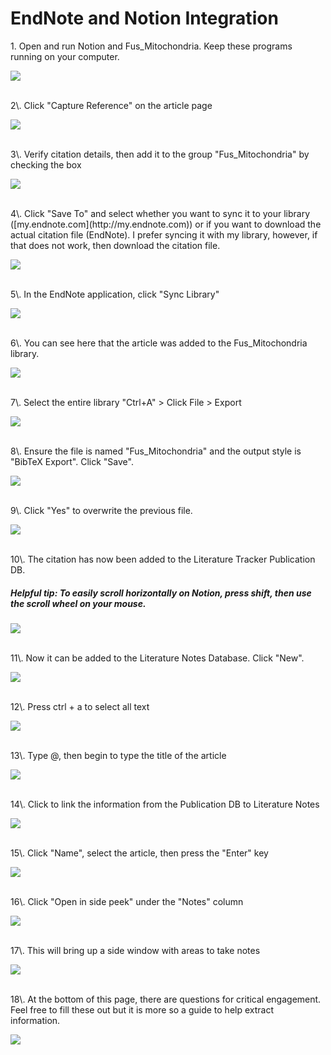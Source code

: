 # EndNote and Notion Integration



1\. Open and run Notion and Fus_Mitochondria. Keep these programs running on your computer. 


![](https://ajeuwbhvhr.cloudimg.io/colony-recorder.s3.amazonaws.com/files/2023-10-18/fedeb730-1269-42db-a935-5063d03fdbd5/user_cropped_screenshot.jpeg?tl_px=0,0&br_px=790,480&force_format=png&width=860&wat_scale=76&wat=1&wat_opacity=0.7&wat_gravity=northwest&wat_url=https://colony-recorder.s3.us-west-1.amazonaws.com/images/watermarks/FB923C_standard.png&wat_pad=768,126)

<br>
2\. Click "Capture Reference" on the article page

![](https://ajeuwbhvhr.cloudimg.io/colony-recorder.s3.amazonaws.com/files/2023-10-18/941cedfd-5b17-4953-8518-752695548b5b/screenshot.jpeg?tl_px=0,0&br_px=1146,640&force_format=png&width=1120.0&wat=1&wat_opacity=0.7&wat_gravity=northwest&wat_url=https://colony-recorder.s3.us-west-1.amazonaws.com/images/watermarks/FB923C_standard.png&wat_pad=177,44)

<br>
3\. Verify citation details, then add it to the group "Fus_Mitochondria" by checking the box

![](https://ajeuwbhvhr.cloudimg.io/colony-recorder.s3.amazonaws.com/files/2023-10-18/3111d0d3-72ae-4bfe-b188-6336ee54aa2f/user_cropped_screenshot.jpeg?tl_px=406,52&br_px=1553,693&force_format=png&width=1120.0&wat=1&wat_opacity=0.7&wat_gravity=northwest&wat_url=https://colony-recorder.s3.us-west-1.amazonaws.com/images/watermarks/FB923C_standard.png&wat_pad=602,277)

<br>
4\. Click "Save To" and select whether you want to sync it to your library ([my.endnote.com](http://my.endnote.com)) or if you want to download the actual citation file (EndNote). I prefer syncing it with my library, however, if that does not work, then download the citation file. 

![](https://ajeuwbhvhr.cloudimg.io/colony-recorder.s3.amazonaws.com/files/2023-10-18/3d4f7f92-c7d0-43ba-8559-1e8c7f436dc6/screenshot.jpeg?tl_px=945,324&br_px=1805,805&force_format=png&width=860&wat_scale=76&wat=1&wat_opacity=0.7&wat_gravity=northwest&wat_url=https://colony-recorder.s3.us-west-1.amazonaws.com/images/watermarks/FB923C_standard.png&wat_pad=402,212)

<br>
5\. In the EndNote application, click "Sync Library"

![](https://ajeuwbhvhr.cloudimg.io/colony-recorder.s3.amazonaws.com/files/2023-10-18/392c990f-d562-4e39-bfdb-e258bf6ea3c9/user_cropped_screenshot.jpeg?tl_px=92,0&br_px=1239,640&force_format=png&width=1120.0&wat=1&wat_opacity=0.7&wat_gravity=northwest&wat_url=https://colony-recorder.s3.us-west-1.amazonaws.com/images/watermarks/FB923C_standard.png&wat_pad=524,56)

<br>
6\. You can see here that the article was added to the Fus_Mitochondria library. 

![](https://ajeuwbhvhr.cloudimg.io/colony-recorder.s3.amazonaws.com/files/2023-10-18/4d34d471-6d90-492a-9017-f5dd645bae5e/user_cropped_screenshot.jpeg?tl_px=0,0&br_px=1376,749&force_format=png&width=1120.0&wat=1&wat_opacity=0.7&wat_gravity=northwest&wat_url=https://colony-recorder.s3.us-west-1.amazonaws.com/images/watermarks/FB923C_standard.png&wat_pad=423,519)

<br>
7\. Select the entire library "Ctrl+A" &gt; Click File &gt; Export

![](https://ajeuwbhvhr.cloudimg.io/colony-recorder.s3.amazonaws.com/files/2023-10-18/66442a3a-40d5-44b5-a550-35278c6faf8d/user_cropped_screenshot.jpeg?tl_px=0,38&br_px=982,587&force_format=png&width=983&wat_scale=87&wat=1&wat_opacity=0.7&wat_gravity=northwest&wat_url=https://colony-recorder.s3.us-west-1.amazonaws.com/images/watermarks/FB923C_standard.png&wat_pad=68,243)

<br>
8\. Ensure the file is named "Fus_Mitochondria" and the output style is "BibTeX Export". Click "Save".

![](https://ajeuwbhvhr.cloudimg.io/colony-recorder.s3.amazonaws.com/files/2023-10-18/70ccffed-7dce-4cfe-b678-79fe50d3d2aa/user_cropped_screenshot.jpeg?tl_px=282,117&br_px=1429,758&force_format=png&width=1120.0&wat=1&wat_opacity=0.7&wat_gravity=northwest&wat_url=https://colony-recorder.s3.us-west-1.amazonaws.com/images/watermarks/FB923C_standard.png&wat_pad=600,354)

<br> 
9\. Click "Yes" to overwrite the previous file. 

![](https://ajeuwbhvhr.cloudimg.io/colony-recorder.s3.amazonaws.com/files/2023-10-18/b3b6fb04-bb6b-42bb-b2c3-613d50d91537/screenshot.jpeg?tl_px=589,291&br_px=1449,772&force_format=png&width=860&wat_scale=76&wat=1&wat_opacity=0.7&wat_gravity=northwest&wat_url=https://colony-recorder.s3.us-west-1.amazonaws.com/images/watermarks/FB923C_standard.png&wat_pad=402,212)

<br>
10\. The citation has now been added to the Literature Tracker Publication DB. 

##### Helpful tip: To easily scroll horizontally on Notion, press shift, then use the scroll wheel on your mouse. 
![](https://ajeuwbhvhr.cloudimg.io/colony-recorder.s3.amazonaws.com/files/2023-10-18/e340feff-356b-43f7-aa23-a6070149994a/screenshot.jpeg?tl_px=0,473&br_px=859,954&force_format=png&width=860&wat_scale=76&wat=1&wat_opacity=0.7&wat_gravity=northwest&wat_url=https://colony-recorder.s3.us-west-1.amazonaws.com/images/watermarks/FB923C_standard.png&wat_pad=345,212)

<br>
11\. Now it can be added to the Literature Notes Database. Click "New".

![](https://ajeuwbhvhr.cloudimg.io/colony-recorder.s3.amazonaws.com/files/2023-10-18/5785ab54-0baf-4b85-80f2-ddf664878788/screenshot.jpeg?tl_px=0,206&br_px=859,687&force_format=png&width=860&wat_scale=76&wat=1&wat_opacity=0.7&wat_gravity=northwest&wat_url=https://colony-recorder.s3.us-west-1.amazonaws.com/images/watermarks/FB923C_standard.png&wat_pad=367,212)

<br>
12\. Press ctrl + a to select all text

![](https://ajeuwbhvhr.cloudimg.io/colony-recorder.s3.amazonaws.com/files/2023-10-18/1d33fdd1-596a-4381-8a12-7e62c1c53b89/screenshot.jpeg?tl_px=0,125&br_px=1146,766&force_format=png&width=1120.0)

<br>
13\. Type @, then begin to type the title of the article

![](https://ajeuwbhvhr.cloudimg.io/colony-recorder.s3.amazonaws.com/files/2023-10-18/a7092468-de8f-4fa8-bf93-9f6c6762e6a3/screenshot.jpeg?tl_px=0,0&br_px=1719,961&force_format=png&width=1120.0)

<br>
14\. Click to link the information from the Publication DB to Literature Notes

![](https://ajeuwbhvhr.cloudimg.io/colony-recorder.s3.amazonaws.com/files/2023-10-18/face98d7-bd85-4e84-81ab-55f546a78aaf/screenshot.jpeg?tl_px=155,242&br_px=1014,723&force_format=png&width=860&wat_scale=76&wat=1&wat_opacity=0.7&wat_gravity=northwest&wat_url=https://colony-recorder.s3.us-west-1.amazonaws.com/images/watermarks/FB923C_standard.png&wat_pad=402,212)

<br>
15\. Click "Name", select the article, then press the "Enter" key

![](https://ajeuwbhvhr.cloudimg.io/colony-recorder.s3.amazonaws.com/files/2023-10-18/f75fabed-ec60-4d83-b48b-c8120293f841/screenshot.jpeg?tl_px=22,238&br_px=882,719&force_format=png&width=860&wat_scale=76&wat=1&wat_opacity=0.7&wat_gravity=northwest&wat_url=https://colony-recorder.s3.us-west-1.amazonaws.com/images/watermarks/FB923C_standard.png&wat_pad=402,212)

<br>
16\. Click "Open in side peek" under the "Notes" column

![](https://ajeuwbhvhr.cloudimg.io/colony-recorder.s3.amazonaws.com/files/2023-10-18/46bdbfc1-5d07-449c-aefa-5e5c2c262da1/screenshot.jpeg?tl_px=160,169&br_px=1019,650&force_format=png&width=860&wat_scale=76&wat=1&wat_opacity=0.7&wat_gravity=northwest&wat_url=https://colony-recorder.s3.us-west-1.amazonaws.com/images/watermarks/FB923C_standard.png&wat_pad=402,212)

<br>
17\. This will bring up a side window with areas to take notes

![](https://ajeuwbhvhr.cloudimg.io/colony-recorder.s3.amazonaws.com/files/2023-10-18/2fcf0e38-0690-4ee8-a66b-311042f9685b/screenshot.jpeg?tl_px=931,170&br_px=1791,651&force_format=png&width=860&wat_scale=76&wat=1&wat_opacity=0.7&wat_gravity=northwest&wat_url=https://colony-recorder.s3.us-west-1.amazonaws.com/images/watermarks/FB923C_standard.png&wat_pad=402,212)

<br>
18\. At the bottom of this page, there are questions for critical engagement. Feel free to fill these out but it is more so a guide to help extract information. 

![](https://ajeuwbhvhr.cloudimg.io/colony-recorder.s3.amazonaws.com/files/2023-10-18/aaf612b1-1577-419b-88ed-4228d57733b8/user_cropped_screenshot.jpeg?tl_px=0,0&br_px=940,939&force_format=png&width=1120.0&wat=1&wat_opacity=0.7&wat_gravity=northwest&wat_url=https://colony-recorder.s3.us-west-1.amazonaws.com/images/watermarks/FB923C_standard.png&wat_pad=745,964)



